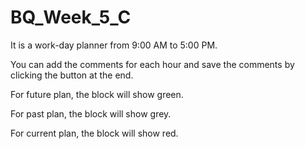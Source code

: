 # BQ_Week_5_C

It is a work-day planner from 9:00 AM to 5:00 PM.

You can add the comments for each hour and save the comments by clicking the button at the end.

For future plan, the block will show green.

For past plan, the block will show grey.

For current plan, the block will show red.
